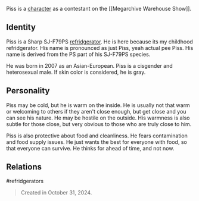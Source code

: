 Piss is a [character](Characters) as a contestant on the [[Megarchive Warehouse Show]].

## Identity

Piss is a Sharp SJ-F79PS [refridgerator](Refridgerators.md). He is here because its my childhood refridgerator. His name is pronounced as just Piss, yeah actual pee Piss. His name is derived from the PS part of his SJ-F79PS species.

He was born in 2007 as an Asian-European. Piss is a cisgender and heterosexual male.
If skin color is considered, he is gray.


## Personality
Piss may be cold, but he is warm on the inside. He is usually not that warm or welcoming to others if they aren't close enough, but get close and you can see his nature. He may be hostile on the outside. His warmness is also subtle for those close, but very obvious to those who are truly close to him.

Piss is also protective about food and cleanliness. He fears contamination and food supply issues. He just wants the best for everyone with food, so that everyone can survive. He thinks for ahead of time, and not now.

## Relations

#refridgerators


> Created in October 31, 2024.